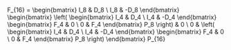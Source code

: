 
F_{16} = \begin{bmatrix} I_8 & D_8 \\ I_8 & -D_8 \end{bmatrix} 
       \begin{bmatrix} 
       \left( \begin{bmatrix} I_4 & D_4 \\ I_4 & -D_4 \end{bmatrix} \begin{bmatrix} F_4 & 0 \\ 0 & F_4 \end{bmatrix} P_8 \right) & 0 \\ 
       0 &  \left( \begin{bmatrix} I_4 & D_4 \\ I_4 & -D_4 \end{bmatrix} \begin{bmatrix} F_4 & 0 \\ 0 & F_4 \end{bmatrix} P_8 \right)
       \end{bmatrix} P_{16}